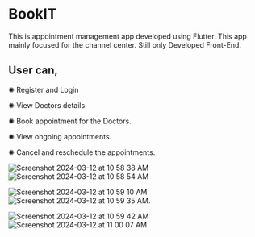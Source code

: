 # BookIT

This is appointment management app developed using Flutter. This app mainly focused for the channel center. Still only Developed Front-End.
<h2>User can,</h2>
   <p>✺ Register and Login</p>
   <p>✺ View Doctors details</p>
   <p>✺ Book appointment for the Doctors.</p>
   <p>✺ View ongoing appointments.</p>
   <p>✺ Cancel and reschedule the appointments.</p>

![Screenshot 2024-03-12 at 10 58 38 AM](https://github.com/user-attachments/assets/f33dc482-87e9-4c85-a488-c8711c218fc9)
![Screenshot 2024-03-12 at 10 58 54 AM](https://github.com/user-attachments/assets/816a4185-6711-4045-b6da-0f52729b7396)

![Screenshot 2024-03-12 at 10 59 10 AM](https://github.com/user-attachments/assets/d8492518-6f12-4e8a-b3c8-fdc8edbc1744)
![Screenshot 2024-03-12 at 10 59 35 AM](https://github.com/user-attachments/assets/0ad5f7fb-02cc-42aa-a9f8-603c03ebec77).

![Screenshot 2024-03-12 at 10 59 42 AM](https://github.com/user-attachments/assets/632ba2bd-4d12-4294-b55a-a4890bff5168)
![Screenshot 2024-03-12 at 11 00 07 AM](https://github.com/user-attachments/assets/b07fa911-8fd5-4f39-b2aa-0620b9addf92)

